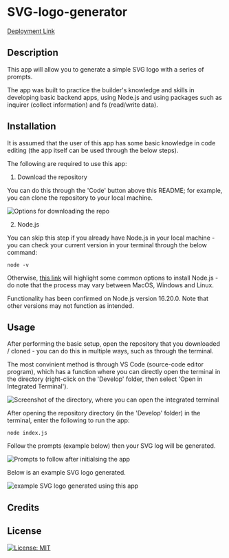 # SVG-logo-generator

[Deployment Link]()

## Description

This app will allow you to generate a simple SVG logo with a series of prompts.

The app was built to practice the builder's knowledge and skills in developing basic backend apps, using Node.js and using packages such as inquirer (collect information) and fs (read/write data).

<!-- ## Table of Contents (Optional) -->

<!-- If your README is long, add a table of contents to make it easy for users to find what they need.

- [Installation](#installation)
- [Usage](#usage)
- [Credits](#credits)
- [License](#license) -->

## Installation

It is assumed that the user of this app has some basic knowledge in code editing (the app itself can be used through the below steps).

The following are required to use this app:

1. Download the repository 

You can do this through the 'Code' button above this README; for example, you can clone the repository to your local machine.

![Options for downloading the repo](Develop/img/download.png)

2. Node.js

You can skip this step if you already have Node.js in your local machine - you can check your current version in your terminal through the below command:

    node -v

Otherwise, [this link](https://nodejs.dev/en/learn/how-to-install-nodejs/) will highlight some common options to install Node.js - do note that the process may vary between MacOS, Windows and Linux.

Functionality has been confirmed on Node.js version 16.20.0. Note that other versions may not function as intended.

## Usage

After performing the basic setup, open the repository that you downloaded / cloned - you can do this in multiple ways, such as through the terminal.

The most convinient method is through VS Code (source-code editor program), which has a function where you can directly open the terminal in the directory (right-click on the 'Develop' folder, then select 'Open in Integrated Terminal').

![Screenshot of the directory, where you can open the integrated terminal]()
<!-- TODO: insert new screen -->

After opening the repository directory (in the 'Develop' folder) in the terminal, enter the following to run the app:

    node index.js

Follow the prompts (example below) then your SVG log will be generated.

![Prompts to follow after initialsing the app]()
<!-- TODO: insert new screen -->

Below is an example SVG logo generated.

![example SVG logo generated using this app]()
<!-- TODO: insert new screen -->

## Credits

<!-- README template based on the [Professional README Guide](https://coding-boot-camp.github.io/full-stack/github/professional-readme-guide).

It is highly recommended to refer to this guide when editing your README. -->


## License

[![License: MIT](https://img.shields.io/badge/License-MIT-yellow.svg)](https://opensource.org/licenses/MIT)
